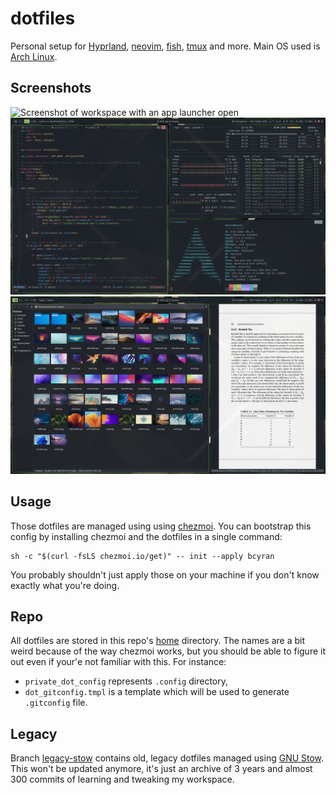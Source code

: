 # dotfiles
Personal setup for [Hyprland](https://hyprland.org/), [neovim](https://neovim.io/), [fish](https://fishshell.com/), [tmux](https://github.com/tmux/tmux/wiki) and more.
Main OS used is [Arch Linux](https://archlinux.org/).

## Screenshots
![Screenshot of workspace with an app launcher open](./screenshots/tropical1.png)
![Screenshot of workspace with three terminal emulator windows open](./screenshots/tropical2.png)
![Screenshot of workspace with graphical file manager and PDF reader open](./screenshots/tropical3.png)

## Usage
Those dotfiles are managed using using [chezmoi](https://www.chezmoi.io/).
You can bootstrap this config by installing chezmoi and the dotfiles in a single command:
```shell
sh -c "$(curl -fsLS chezmoi.io/get)" -- init --apply bcyran
```
You probably shouldn't just apply those on your machine if you don't know exactly what you're doing.

## Repo
All dotfiles are stored in this repo's [home](./home) directory.
The names are a bit weird because of the way chezmoi works, but you should be able to figure it out even if your'e not familiar with this.
For instance:
- `private_dot_config` represents `.config` directory,
- `dot_gitconfig.tmpl` is a template which will be used to generate `.gitconfig` file.

## Legacy
Branch [legacy-stow](https://github.com/bcyran/dotfiles/tree/legacy-stow) contains old, legacy dotfiles managed using [GNU Stow](https://www.gnu.org/software/stow/).
This won't be updated anymore, it's just an archive of 3 years and almost 300 commits of learning and tweaking my workspace.
